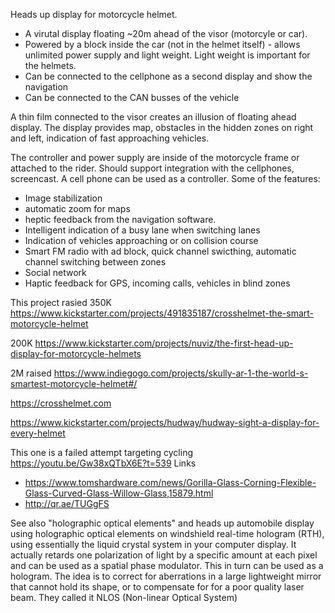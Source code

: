 Heads up display for motorcycle helmet.


*  A virutal display floating ~20m ahead of the visor (motorcyle or car).
*  Powered by a block inside the car (not in the helmet itself) - allows unlimited power supply and light weight. Light weight is important for the helmets.
*  Can be connected to the cellphone as a second display and show the navigation
*  Can be connected to the CAN busses of the vehicle 

A thin film connected to the visor creates an illusion of floating ahead display. The display provides map, obstacles in the 
hidden zones on right and left, indication of fast approaching vehicles.

The controller and power supply are inside of the motorcycle frame or attached to the rider. 
Should support integration with the cellphones, screencast. A cell phone can be used as a controller.
Some of the features: 

* Image stabilization
* automatic zoom for maps 
* heptic feedback from the navigation software. 
* Intelligent indication of a busy lane when switching lanes
* Indication of vehicles approaching or on collision course
* Smart FM radio with ad block, quick channel swicthing, automatic channel switching between zones
* Social network
* Haptic feedback for GPS, incoming calls, vehicles in blind zones

This project rasied 350K https://www.kickstarter.com/projects/491835187/crosshelmet-the-smart-motorcycle-helmet

200K  https://www.kickstarter.com/projects/nuviz/the-first-head-up-display-for-motorcycle-helmets 

2M raised https://www.indiegogo.com/projects/skully-ar-1-the-world-s-smartest-motorcycle-helmet#/

https://crosshelmet.com 

https://www.kickstarter.com/projects/hudway/hudway-sight-a-display-for-every-helmet

This one is a failed attempt targeting cycling https://youtu.be/Gw38xQTbX6E?t=539
Links

* https://www.tomshardware.com/news/Gorilla-Glass-Corning-Flexible-Glass-Curved-Glass-Willow-Glass,15879.html 
* http://qr.ae/TUGgFS 



See also "holographic optical elements" and heads up automobile display using holographic optical elements on windshield
real-time hologram (RTH), using essentially the liquid crystal system in your computer display. It actually retards one polarization of light by a specific amount at each pixel and can be used as a spatial phase modulator. This in turn can be used as a hologram. The idea is to correct for aberrations in a large lightweight mirror that cannot hold its shape, or to compensate for for a poor quality laser beam. They called it NLOS (Non-linear Optical System)
